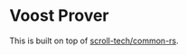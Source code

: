 # Voost Prover

This is built on top of [scroll-tech/common-rs](https://github.com/scroll-tech/common-rs).
